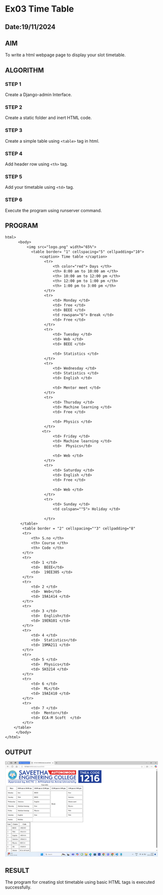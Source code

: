 # Ex03 Time Table
## Date:19/11/2024

## AIM
To write a html webpage page to display your slot timetable.

## ALGORITHM
### STEP 1
Create a Django-admin Interface.

### STEP 2
Create a static folder and inert HTML code.

### STEP 3
Create a simple table using ```<table>``` tag in html.

### STEP 4
Add header row using ```<th>``` tag.

### STEP 5
Add your timetable using ```<td>``` tag.

### STEP 6
Execute the program using runserver command.

## PROGRAM
```
html>
      <body>
          <img src="logo.png" width="65%">
            <table border= "1" cellspacing="5" cellpadding="10">
                <caption> Time table </caption>
                  <tr>
                      <th color="red"> Days </th>
                      <th> 8:00 am to 10:00 am </th>
                      <th> 10:00 am to 12:00 pm </th>
                      <th> 12:00 pm to 1:00 pm </th>
                      <th> 1:00 pm to 3:00 pm </th>
                  </tr>
                  <tr>
                      <td> Monday </td> 
                      <td> free </td>
                      <td> BEEE </td>
                      <td rowspan="6"> Break </td>
                      <td> Free </td>
                  </tr>
                  <tr>
                      <td> Tuesday </td> 
                      <td> Web </td>
                      <td> BEEE </td>
                     
                      <td> Statistics </td>
                  </tr>
                  <tr>
                      <td> Wednesday </td> 
                      <td> Statistics </td>
                      <td> English </td>
                     
                      <td> Mentor meet </td>
                  </tr>
                  <tr>
                      <td> Thursday </td> 
                      <td> Machine learning </td>
                      <td> Free </td>
                      
                      <td> Physics </td>
                  </tr>
                 <tr>
                      <td> Friday </td> 
                      <td> Machine learning </td>
                      <td>  Physics</td>
                      
                      <td> Web </td>
                  </tr>
                  <tr>
                      <td> Saturday </td> 
                      <td> English </td>
                      <td> Free </td>
                      	
                      <td> Web </td>
                  </tr>
                  <tr>
                      <td> Sunday </td> 
                      <td colspan=""5"> Holiday </td>
                      
                  </tr>
       </table>           
        <table border = "2" cellspacing=""3" cellpadding="8"
        <tr>         
            <th> S.no </th>
            <th> Course </th>
            <th> Code </th>      
        </tr>
        <tr>         
            <td> 1 </td>
            <td>  BEEE</td>
            <td>  19EE305 </td>      
        </tr>
        <tr>         
            <td> 2 </td>
            <td>  Web</td>
            <td> 19A1414 </td>      
        </tr>
        <tr>         
            <td> 3 </td>
            <td>  English</td>
            <td> 19EN101 </td>      
        </tr>
        <tr>         
            <td> 4 </td>
            <td>  Statistics</td>
            <td> 19MA211 </td>      
        </tr>
        <tr>         
            <td> 5 </td>
            <td>  Physics</td>
            <td> SH3214 </td>      
        </tr>
        <tr>         
            <td> 6 </td>
            <td>  ML</td>
            <td> 19AI410 </td>      
        </tr>
        <tr>         
            <td> 7 </td>
            <td>  Mentor</td>
            <td> ECA-M Scoft  </td>      
        </tr>
    </table>
     </body>
</html>
```
## OUTPUT
![alt text](<Screenshot 2024-11-19 210726.png>)

## RESULT
The program for creating slot timetable using basic HTML tags is executed successfully.
